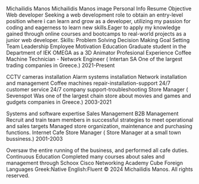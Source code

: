 Michailidis Manos
Michailidis Manos image
Personal Info
Resume Objective
Web developer
Seeking a web development role to obtain an entry-level position where i can learn and grow as a developer, utilizing my passion for coding and eagerness to learn new skills.Eager to apply my knowledge gained through online courses and bootcamps to real-world projects as a junior web developer.
Skills:
Problem Solving
Decision Making
Goal Setting
Team Leadership
Employee Motivation
Education
Graduate student in the Department of IEK OMEGA as a 3D Animator
Profesional Experience
Coffee Machine Technician - Network Engineer
( Intertan SA One of the largest trading companies in Greece.)
2021-Present

CCTV cameras installation
Alarm systems installation
Network installation and management
Coffee machines repair-installation-support
24/7 customer service
24/7 company support-troubleshooting
Store Manager
( Sevenspot Was one of the largest chain store about movies and games and gudgets companies in Greece.)
2003-2021

Systems and software expertise
Sales Management
B2B Management
Recruit and train team members in successful strategies to meet operational and sales targets
Managed store organization, maintenance and purchasing functions.
Internet Cafe Store Manager
( Store Manager at a small town bussiness.)
2001-2003

Oversaw the entire running of the business, and performed all cafe duties.
Continuous Education
Completed many courses about sales and management through Schoox
Cisco Networking Academy Cube
Foreign Languages
Greek:Native
English:Fluent
© 2024 Michailidis Manos. All rights reserved.
